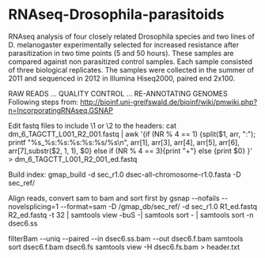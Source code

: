 # RNAseq-Drosophila-parasitoids
RNAseq analysis of four closely related Drosophila species and two lines of D. melanogaster
experimentally selected for increased resistance after parasitization in two time points (5 and 50 hours). 
These samples are compared against non parasitized control samples. Each sample consisted of three biological replicates.
The samples were collected in the summer of 2011 and sequenced in 2012 in Illumina Hiseq2000, paired end 2x100.

RAW READS
...
QUALITY CONTROL
...
RE-ANNOTATING GENOMES
Following steps from:
http://bioinf.uni-greifswald.de/bioinf/wiki/pmwiki.php?n=IncorporatingRNAseq.GSNAP

Edit fastq files to include \1 or \2 to the headers:
cat dm_6_TAGCTT_L001_R2_001.fastq |  awk '{if (NR % 4 == 1) {split($1, arr, ":"); printf "%s_%s:%s:%s:%s:%s/%s\n", arr[1], arr[3], arr[4], arr[5], arr[6], arr[7],substr($2, 1, 1), $0} else if (NR % 4 == 3){print "+"} else {print $0} }' > dm_6_TAGCTT_L001_R2_001_ed.fastq

Build index:
gmap_build -d sec_r1.0 dsec-all-chromosome-r1.0.fasta -D sec_ref/

Align reads, convert sam to bam and sort first by 
gsnap --nofails --novelsplicing=1 --format=sam -D /gmap_db/sec_ref/ -d sec_r1.0 R1_ed.fastq R2_ed.fastq -t 32 | 
samtools view -buS -| samtools sort - | samtools sort -n dsec6.ss

filterBam --uniq --paired --in dsec6.ss.bam --out dsec6.f.bam
samtools sort dsec6.f.bam dsec6.fs
samtools view -H dsec6.fs.bam > header.txt

